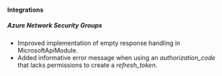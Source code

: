 
#### Integrations
##### Azure Network Security Groups
- Improved implementation of empty response handling in MicrosoftApiModule.
- Added informative error message when using an *authorization_code* that lacks permissions to create a *refresh_token*. 

